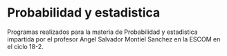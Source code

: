 # Probabilidad y estadistica
Programas realizados para la materia de Probabilidad y estadistica impartida por el profesor Angel Salvador Montiel Sanchez en la ESCOM en el ciclo 18-2. 
